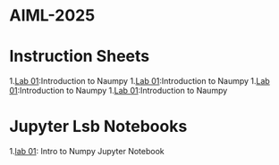 # AIML-2025
# Instruction Sheets
1.[Lab 01]():Introduction to Naumpy
1.[Lab 01]():Introduction to Naumpy
1.[Lab 01]():Introduction to Naumpy
1.[Lab 01]():Introduction to Naumpy











# Jupyter Lsb Notebooks
1.[lab 01](): Intro to Numpy Jupyter Notebook

